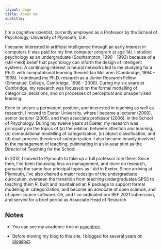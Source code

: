 ```yaml
---
layout: page
title: About me
subtitle: 
---
```


I'm a cognitive scientist, currently employed as a Professor by the School of Psychology, University of Plymouth, U.K. 

I became interested in artificial intelligence through an early interest in computers (I was paid for my first computer program at age 14). I studied psychology as an undergraduate (Southampton, 1990 - 1993) because of a (still-held) belief that psychology can inform the design of intelligent systems. A continuing interest in neural networks led to me studying for a Ph.D. with computational learning theorist Ian McLaren (Cambridge, 1994 - 1998). I continued my Ph.D. research as a Junior Research Fellow (Emmanuel College, Cambridge, 1998 - 2000). During my six years at Cambridge, my research was focussed on the formal modelling of categorical decisions, and on processes of perceptual and unsupervised learning.

Keen to secure a permanent position, and interested in teaching as well as research, I moved to Exeter University, where I became a lecturer (2000), senior lecturer (2005), and then associate professor (2006), in the School of Psychology. During my twelve years at Exeter, my research was principally on the topics of (a) the relation between attention and learning, (b) computational modelling of categorization, (c) object classification, and (d) dual-process theories of categorization. I also became heavily involved in the management of teaching, culminating in a six-year stint as the Director of Teaching for the School. 

In 2012, I moved to Plymouth to take up a full professor role there. Since then, I've been focussing less on management, and more on research, pursuing the same four principal topics as I did in Exeter. Since arriving at Plymouth, I've also chaired a major redesign of the undergraduate curriculum, overseen the transition from teaching undergraduates SPSS to teaching them R, built and maintained an R package to support formal modelling in categorization, and become an advocate of open science, and of open-source software. Oh, and I co-ordinated our REF 2021 submission, and served for a brief period as Associate Head of Research.

## Notes

- You can see my academic tree at [psychtree](https://academictree.org/psych/tree.php?pid=71145).

- Before moving my blog to this site, I blogged for several years on [blogspot](http://willslabblog.blogspot.com/).

